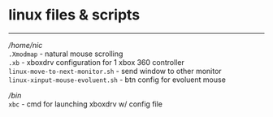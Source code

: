 # linux files & scripts    
---   
*/home/nic*   
`.Xmodmap` - natural mouse scrolling  
`.xb` - xboxdrv configuration for 1 xbox 360 controller  
`linux-move-to-next-monitor.sh` - send window to other monitor  
`linux-xinput-mouse-evoluent.sh` - btn config for evoluent mouse  
  
*/bin*  
`xbc` - cmd for launching xboxdrv w/ config file  
